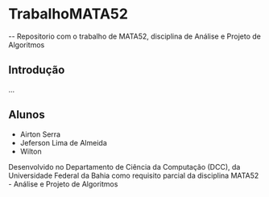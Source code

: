 # TrabalhoMATA52
--
Repositorio com o trabalho de MATA52, disciplina de Análise e Projeto de Algoritmos

## Introdução
...

## Alunos
* Airton Serra
* Jeferson Lima de Almeida
* Wilton

Desenvolvido no Departamento de Ciência da Computação (DCC), da Universidade Federal da Bahia
como requisito parcial da disciplina MATA52 - Análise e Projeto de Algoritmos